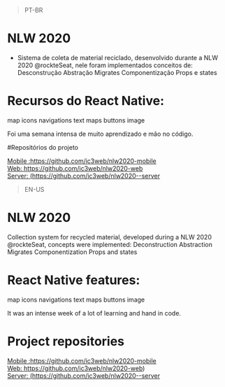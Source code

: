 >PT-BR

# NLW 2020
- Sistema de coleta de material reciclado, desenvolvido durante a NLW 2020 @rockteSeat, nele foram implementados conceitos de:
Desconstrução
Abstração
Migrates
Componentização
Props e states
# Recursos do React Native:
map
icons
navigations
text
maps
buttons
image

Foi uma semana intensa de muito aprendizado e mão no código.

#Repositórios do projeto

<a href ="https://github.com/ic3web/nlw2020-mobile"> Mobile :https://github.com/ic3web/nlw2020-mobile</a><br/>
<a href ="https://github.com/ic3web/nlw2020-web] "> Web: https://github.com/ic3web/nlw2020-web</a><br/>
<a href ="https://github.com/ic3web/nlw2020--server"> Server: (https://github.com/ic3web/nlw2020--server</a><br/>


>EN-US

# NLW 2020
Collection system for recycled material, developed during a NLW 2020 @rockteSeat, concepts were implemented:
Deconstruction
Abstraction
Migrates
Componentization
Props and states

# React Native features:
map
icons
navigations
text
maps
buttons
image

It was an intense week of a lot of learning and hand in code.


# Project repositories

<a href ="https://github.com/ic3web/nlw2020-mobile"> Mobile :https://github.com/ic3web/nlw2020-mobile</a><br/>
<a href ="https://github.com/ic3web/nlw2020-web] "> Web: https://github.com/ic3web/nlw2020-web)</a><br/>
<a href ="https://github.com/ic3web/nlw2020--server"> Server: (https://github.com/ic3web/nlw2020--server</a><br/>
